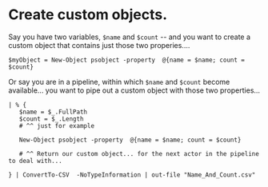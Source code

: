 # Create custom objects.

Say you have two variables, `$name` and `$count` -- and you want to create a custom object that contains just those two properies....

	$myObject = New-Object psobject -property  @{name = $name; count = $count}
	
Or say you are in a pipeline, within which `$name` and `$count` become available... you want to pipe out a custom object with those two properties...


	| % {
	   $name = $_.FullPath
	   $count = $_.Length 
	   # ^^ just for example
	   
	   New-Object psobject -property  @{name = $name; count = $count}
	   
	   # ^^ Return our custom object... for the next actor in the pipeline to deal with...
	  
	} | ConvertTo-CSV  -NoTypeInformation | out-file "Name_And_Count.csv"  